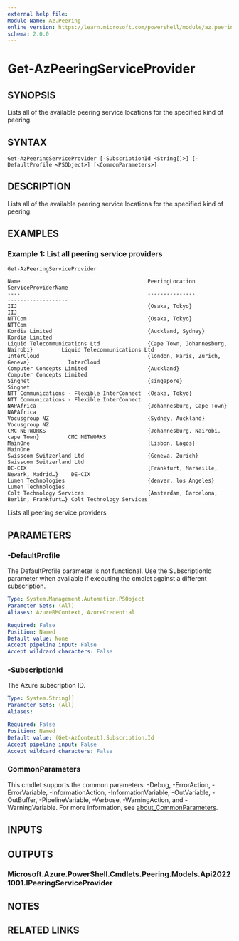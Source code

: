 ```yaml
---
external help file:
Module Name: Az.Peering
online version: https://learn.microsoft.com/powershell/module/az.peering/get-azpeeringserviceprovider
schema: 2.0.0
---
```


# Get-AzPeeringServiceProvider

## SYNOPSIS
Lists all of the available peering service locations for the specified kind of peering.

## SYNTAX

```
Get-AzPeeringServiceProvider [-SubscriptionId <String[]>] [-DefaultProfile <PSObject>] [<CommonParameters>]
```

## DESCRIPTION
Lists all of the available peering service locations for the specified kind of peering.

## EXAMPLES

### Example 1: List all peering service providers
```powershell
Get-AzPeeringServiceProvider
```

```output
Name                                        PeeringLocation                            ServiceProviderName
----                                        ---------------                            -------------------
IIJ                                         {Osaka, Tokyo}                             IIJ
NTTCom                                      {Osaka, Tokyo}                             NTTCom
Kordia Limited                              {Auckland, Sydney}                         Kordia Limited
Liquid Telecommunications Ltd               {Cape Town, Johannesburg, Nairobi}         Liquid Telecommunications Ltd
InterCloud                                  {london, Paris, Zurich, Geneva}            InterCloud
Computer Concepts Limited                   {Auckland}                                 Computer Concepts Limited
Singnet                                     {singapore}                                Singnet
NTT Communications - Flexible InterConnect  {Osaka, Tokyo}                             NTT Communications - Flexible InterConnect
NAPAfrica                                   {Johannesburg, Cape Town}                  NAPAfrica
Vocusgroup NZ                               {Sydney, Auckland}                         Vocusgroup NZ
CMC NETWORKS                                {Johannesburg, Nairobi, cape Town}         CMC NETWORKS
MainOne                                     {Lisbon, Lagos}                            MainOne
Swisscom Switzerland Ltd                    {Geneva, Zurich}                           Swisscom Switzerland Ltd
DE-CIX                                      {Frankfurt, Marseille, Newark, Madrid…}    DE-CIX
Lumen Technologies                          {denver, los Angeles}                      Lumen Technologies
Colt Technology Services                    {Amsterdam, Barcelona, Berlin, Frankfurt…} Colt Technology Services
```

Lists all peering service providers

## PARAMETERS

### -DefaultProfile
The DefaultProfile parameter is not functional.
Use the SubscriptionId parameter when available if executing the cmdlet against a different subscription.

```yaml
Type: System.Management.Automation.PSObject
Parameter Sets: (All)
Aliases: AzureRMContext, AzureCredential

Required: False
Position: Named
Default value: None
Accept pipeline input: False
Accept wildcard characters: False
```

### -SubscriptionId
The Azure subscription ID.

```yaml
Type: System.String[]
Parameter Sets: (All)
Aliases:

Required: False
Position: Named
Default value: (Get-AzContext).Subscription.Id
Accept pipeline input: False
Accept wildcard characters: False
```

### CommonParameters
This cmdlet supports the common parameters: -Debug, -ErrorAction, -ErrorVariable, -InformationAction, -InformationVariable, -OutVariable, -OutBuffer, -PipelineVariable, -Verbose, -WarningAction, and -WarningVariable. For more information, see [about_CommonParameters](http://go.microsoft.com/fwlink/?LinkID=113216).

## INPUTS

## OUTPUTS

### Microsoft.Azure.PowerShell.Cmdlets.Peering.Models.Api20221001.IPeeringServiceProvider

## NOTES

## RELATED LINKS

